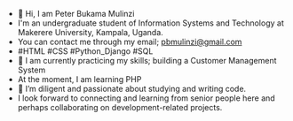 - 👋 Hi, I am Peter Bukama Mulinzi
- I'm an undergraduate student of Information Systems and Technology at Makerere University, Kampala, Uganda.
- You can contact me through my email; pbmulinzi@gmail.com
- #HTML #CSS #Python_Django #SQL
- 🌱 I am currently practicing my skills; building a Customer Management System
- At the moment, I am learning PHP
- 💞️ I’m diligent and passionate about studying and writing code.
- I look forward to connecting and learning from senior people here and perhaps collaborating on development-related projects.

<!---
pbmulinzi/pbmulinzi is a ✨ special ✨ repository because its `README.md` (this file) appears on your GitHub profile.
You can click the Preview link to take a look at your changes.
--->
